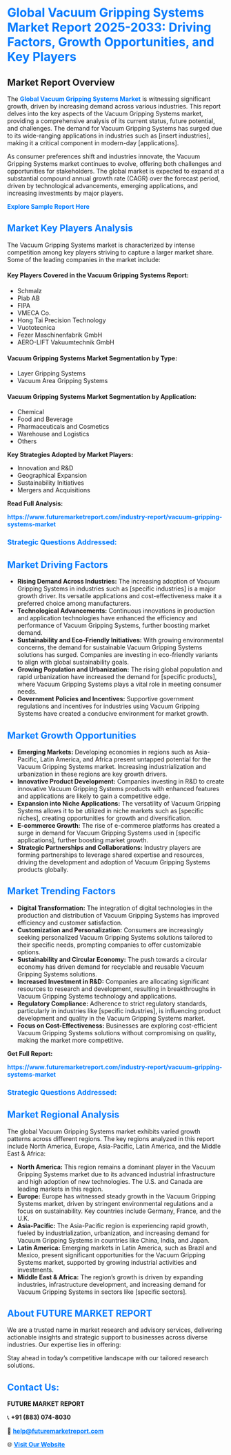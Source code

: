 <h1 style="color: #007BFF;">Global Vacuum Gripping Systems Market Report 2025-2033: Driving Factors, Growth Opportunities, and Key Players</h1>

<section id="overview">
<h2>Market Report Overview</h2>
<p>The <a href="https://www.futuremarketreport.com/industry-report/vacuum-gripping-systems-market" style="color: #007BFF; text-decoration: none;"><strong>Global Vacuum Gripping Systems Market</strong></a> is witnessing significant growth, driven by increasing demand across various industries. This report delves into the key aspects of the Vacuum Gripping Systems market, providing a comprehensive analysis of its current status, future potential, and challenges. The demand for Vacuum Gripping Systems has surged due to its wide-ranging applications in industries such as [insert industries], making it a critical component in modern-day [applications].</p>
<p>As consumer preferences shift and industries innovate, the Vacuum Gripping Systems market continues to evolve, offering both challenges and opportunities for stakeholders. The global market is expected to expand at a substantial compound annual growth rate (CAGR) over the forecast period, driven by technological advancements, emerging applications, and increasing investments by major players.</p>
</section>

<section id="overview">
<p><a href="https://www.futuremarketreport.com/request-sample/reportId=53464" style="color: #007BFF; text-decoration: none;"><strong>Explore Sample Report Here</strong></a></p>
</section>

<section id="key-players">
<h2 style="color: #007BFF;">Market Key Players Analysis</h2>
<p>The Vacuum Gripping Systems market is characterized by intense competition among key players striving to capture a larger market share. Some of the leading companies in the market include:</p>
<h4>Key Players Covered in the Vacuum Gripping Systems Report:</h4>
<ul><li>Schmalz</li><li>Piab AB</li><li>FIPA</li><li>VMECA Co.</li><li>Hong Tai Precision Technology</li><li>Vuototecnica</li><li>Fezer Maschinenfabrik GmbH</li><li>AERO-LIFT Vakuumtechnik GmbH</li></ul>
<h4>Vacuum Gripping Systems Market Segmentation by Type:</h4>
<ul><li>Layer Gripping Systems</li><li>Vacuum Area Gripping Systems</li></ul>

<h4>Vacuum Gripping Systems Market Segmentation by Application:</h4>
<ul><li>Chemical</li><li>Food and Beverage</li><li>Pharmaceuticals and Cosmetics</li><li>Warehouse and Logistics</li><li>Others</li></ul>
<p><strong>Key Strategies Adopted by Market Players:</strong></p>
<ul>
<li>Innovation and R&D</li>
<li>Geographical Expansion</li>
<li>Sustainability Initiatives</li>
<li>Mergers and Acquisitions</li>
</ul>
</section>

<section>
<p><strong>Read Full Analysis: </strong></p><a href="https://www.futuremarketreport.com/industry-report/vacuum-gripping-systems-market" style="color: #007BFF; text-decoration: none;"><strong>https://www.futuremarketreport.com/industry-report/vacuum-gripping-systems-market</strong></a>
<h3 style="color: #007BFF;">Strategic Questions Addressed:</h3>
</section>

<section id="driving-factors">
<h2 style="color: #007BFF;">Market Driving Factors</h2>
<ul>
<li><strong>Rising Demand Across Industries:</strong> The increasing adoption of Vacuum Gripping Systems in industries such as [specific industries] is a major growth driver. Its versatile applications and cost-effectiveness make it a preferred choice among manufacturers.</li>
<li><strong>Technological Advancements:</strong> Continuous innovations in production and application technologies have enhanced the efficiency and performance of Vacuum Gripping Systems, further boosting market demand.</li>
<li><strong>Sustainability and Eco-Friendly Initiatives:</strong> With growing environmental concerns, the demand for sustainable Vacuum Gripping Systems solutions has surged. Companies are investing in eco-friendly variants to align with global sustainability goals.</li>
<li><strong>Growing Population and Urbanization:</strong> The rising global population and rapid urbanization have increased the demand for [specific products], where Vacuum Gripping Systems plays a vital role in meeting consumer needs.</li>
<li><strong>Government Policies and Incentives:</strong> Supportive government regulations and incentives for industries using Vacuum Gripping Systems have created a conducive environment for market growth.</li>
</ul>
</section>

<section id="growth-opportunities">
<h2 style="color: #007BFF;">Market Growth Opportunities</h2>
<ul>
<li><strong>Emerging Markets:</strong> Developing economies in regions such as Asia-Pacific, Latin America, and Africa present untapped potential for the Vacuum Gripping Systems market. Increasing industrialization and urbanization in these regions are key growth drivers.</li>
<li><strong>Innovative Product Development:</strong> Companies investing in R&D to create innovative Vacuum Gripping Systems products with enhanced features and applications are likely to gain a competitive edge.</li>
<li><strong>Expansion into Niche Applications:</strong> The versatility of Vacuum Gripping Systems allows it to be utilized in niche markets such as [specific niches], creating opportunities for growth and diversification.</li>
<li><strong>E-commerce Growth:</strong> The rise of e-commerce platforms has created a surge in demand for Vacuum Gripping Systems used in [specific applications], further boosting market growth.</li>
<li><strong>Strategic Partnerships and Collaborations:</strong> Industry players are forming partnerships to leverage shared expertise and resources, driving the development and adoption of Vacuum Gripping Systems products globally.</li>
</ul>
</section>

<section id="trending-factors">
<h2 style="color: #007BFF;">Market Trending Factors</h2>
<ul>
<li><strong>Digital Transformation:</strong> The integration of digital technologies in the production and distribution of Vacuum Gripping Systems has improved efficiency and customer satisfaction.</li>
<li><strong>Customization and Personalization:</strong> Consumers are increasingly seeking personalized Vacuum Gripping Systems solutions tailored to their specific needs, prompting companies to offer customizable options.</li>
<li><strong>Sustainability and Circular Economy:</strong> The push towards a circular economy has driven demand for recyclable and reusable Vacuum Gripping Systems solutions.</li>
<li><strong>Increased Investment in R&D:</strong> Companies are allocating significant resources to research and development, resulting in breakthroughs in Vacuum Gripping Systems technology and applications.</li>
<li><strong>Regulatory Compliance:</strong> Adherence to strict regulatory standards, particularly in industries like [specific industries], is influencing product development and quality in the Vacuum Gripping Systems market.</li>
<li><strong>Focus on Cost-Effectiveness:</strong> Businesses are exploring cost-efficient Vacuum Gripping Systems solutions without compromising on quality, making the market more competitive.</li>
</ul>
</section>

<section>
<p><strong>Get Full Report: </strong></p><a href="https://www.futuremarketreport.com/industry-report/vacuum-gripping-systems-market" style="color: #007BFF; text-decoration: none;"><strong>https://www.futuremarketreport.com/industry-report/vacuum-gripping-systems-market</strong></a>
<h3 style="color: #007BFF;">Strategic Questions Addressed:</h3>
</section>


<section id="regional-analysis">
<h2 style="color: #007BFF;">Market Regional Analysis</h2>
<p>The global Vacuum Gripping Systems market exhibits varied growth patterns across different regions. The key regions analyzed in this report include North America, Europe, Asia-Pacific, Latin America, and the Middle East & Africa:</p>
<ul>
<li><strong>North America:</strong> This region remains a dominant player in the Vacuum Gripping Systems market due to its advanced industrial infrastructure and high adoption of new technologies. The U.S. and Canada are leading markets in this region.</li>
<li><strong>Europe:</strong> Europe has witnessed steady growth in the Vacuum Gripping Systems market, driven by stringent environmental regulations and a focus on sustainability. Key countries include Germany, France, and the U.K.</li>
<li><strong>Asia-Pacific:</strong> The Asia-Pacific region is experiencing rapid growth, fueled by industrialization, urbanization, and increasing demand for Vacuum Gripping Systems in countries like China, India, and Japan.</li>
<li><strong>Latin America:</strong> Emerging markets in Latin America, such as Brazil and Mexico, present significant opportunities for the Vacuum Gripping Systems market, supported by growing industrial activities and investments.</li>
<li><strong>Middle East & Africa:</strong> The region’s growth is driven by expanding industries, infrastructure development, and increasing demand for Vacuum Gripping Systems in sectors like [specific sectors].</li>
</ul>
</section>

<footer>
<h2 style="color: #007BFF;">About FUTURE MARKET REPORT</h2>
<p>We are a trusted name in market research and advisory services, delivering actionable insights and strategic support to businesses across diverse industries. Our expertise lies in offering:</p>

<p>Stay ahead in today’s competitive landscape with our tailored research solutions.</p>

<h2 style="color: #007BFF;">Contact Us:</h2>
<p><strong>FUTURE MARKET REPORT</strong></p>
<p>📞 <strong>+91 (883) 074-8030</strong></p>
<p>📧 <strong><a href="mailto:help@futuremarketreport.com" style="color: #007BFF;">help@futuremarketreport.com</a></strong></p>
<p>🌐 <strong><a href="https://www.futuremarketreport.com/" style="color: #007BFF;">Visit Our Website</a></strong></p>
</footer>